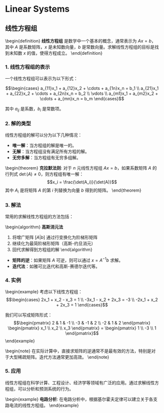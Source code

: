 # Linear Systems

## 线性方程组

\begin{definition}
**线性方程组** 是数学中一个基本的概念，通常表示为 $Ax = b$，其中 $A$ 是系数矩阵，$x$ 是未知数向量，$b$ 是常数向量。求解线性方程组的目标是找到未知数 $x$ 的值，使得方程成立。
\end{definition}

### 1. 线性方程组的表示

一个线性方程组可以表示为以下形式：

$$\begin{cases}
a_{11}x_1 + a_{12}x_2 + \cdots + a_{1n}x_n = b_1 \\
a_{21}x_1 + a_{22}x_2 + \cdots + a_{2n}x_n = b_2 \\
\vdots \\
a_{m1}x_1 + a_{m2}x_2 + \cdots + a_{mn}x_n = b_m
\end{cases}$$

其中 $a_{ij}$ 是系数，$b_i$ 是常数项。

### 2. 解的类型

线性方程组的解可以分为以下几种情况：

- **唯一解**：当方程组的解是唯一的。
- **无解**：当方程组没有满足所有方程的解。
- **无穷多解**：当方程组有无穷多组解。

\begin{theorem}
**克拉默法则**: 对于 $n$ 元线性方程组 $Ax = b$，如果系数矩阵 $A$ 的行列式 $\det(A) \neq 0$，则方程组有唯一解：
$$x_i = \frac{\det(A_i)}{\det(A)}$$
其中 $A_i$ 是将矩阵 $A$ 的第 $i$ 列替换为向量 $b$ 得到的矩阵。
\end{theorem}

### 3. 解法

常用的求解线性方程组的方法包括：

\begin{algorithm}
**高斯消元法**
1. 将增广矩阵 $[A|b]$ 通过行变换化为阶梯形矩阵
2. 继续化为最简阶梯形矩阵（高斯-约旦消元）
3. 回代求解得到方程组的解
\end{algorithm}

- **矩阵的逆**：如果矩阵 $A$ 可逆，则可以通过 $x = A^{-1}b$ 求解。
- **迭代法**：如雅可比迭代和高斯-赛德尔迭代等。

### 4. 实例

\begin{example}
考虑以下线性方程组：
$$\begin{cases}
2x_1 + x_2 - x_3 = 1 \\
-3x_1 - x_2 + 2x_3 = -3 \\
-2x_1 + x_2 + 2x_3 = 1
\end{cases}$$

我们可以写成矩阵形式：
$$\begin{pmatrix}
2 & 1 & -1 \\
-3 & -1 & 2 \\
-2 & 1 & 2
\end{pmatrix}
\begin{pmatrix}
x_1 \\ x_2 \\ x_3
\end{pmatrix} = 
\begin{pmatrix}
1 \\ -3 \\ 1
\end{pmatrix}$$
\end{example}

\begin{note}
在实际计算中，直接求矩阵的逆通常不是最有效的方法，特别是对于大型稀疏矩阵。迭代方法通常更加高效。
\end{note}

### 5. 应用

线性方程组在科学计算、工程设计、经济学等领域有广泛的应用。通过求解线性方程组，可以分析和预测系统的行为。

\begin{example}
**电路分析**: 在电路分析中，根据基尔霍夫定律可以建立关于各支路电流的线性方程组。
\end{example}